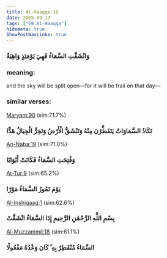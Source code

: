 ```yaml
---
title: Al-Haaqqa:16
date: 2005-09-17
tags: ["69.Al-Haaqqa"]
hidemeta: true 
ShowPostNavLinks: true 
---
```

### وَانْشَقَّتِ السَّمَاءُ فَهِيَ يَوْمَئِذٍ وَاهِيَةٌ
### meaning: 
and the sky will be split open—for it will be frail on that day—
### similar verses: 

[Maryam:90](/19/90) (sim:71.7%)

### تَكَادُ السَّمَاوَاتُ يَتَفَطَّرْنَ مِنْهُ وَتَنْشَقُّ الْأَرْضُ وَتَخِرُّ الْجِبَالُ هَدًّا

[An-Naba:19](/78/19) (sim:71.0%)

### وَفُتِحَتِ السَّمَاءُ فَكَانَتْ أَبْوَابًا

[At-Tur:9](/52/9) (sim:65.2%)

### يَوْمَ تَمُورُ السَّمَاءُ مَوْرًا

[Al-Inshiqaaq:1](/84/1) (sim:62.6%)

### بِسْمِ اللَّهِ الرَّحْمَٰنِ الرَّحِيمِ إِذَا السَّمَاءُ انْشَقَّتْ

[Al-Muzzammil:18](/73/18) (sim:61.1%)

### السَّمَاءُ مُنْفَطِرٌ بِهِ ۚ كَانَ وَعْدُهُ مَفْعُولًا
